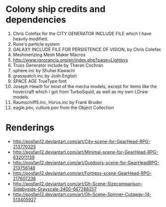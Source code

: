 # Colony ship credits and dependencies

1. Chris Colefax for the CITY GENERATOR INCLUDE FILE which I have heavily modified.
1. Rune's particle system
1. GALAXY INCLUDE FILE FOR PERSISTENCE OF VISION, by Chris Colefax
1. Meshmerizing Mesh Maker Macros
1. http://www.ignorancia.org/en/index.php?page=Lightsys
1. Truss Generator include by Theran Cochran
1. sphere.inc by Shuhei Kawachi
1. grasspatch.inc by Josh English
1. SPACE AGE TrueType font
1. Joseph Hewitt for most of the mecha models, except for items like the hovercraft which I got from TurboSquid, as well as my own LDraw models.
1. Raumschiff5.inc, Horus.inc by Frank Bruder
1. eagle.pov, vulture.pov from the Object Collection

# Renderings

* http://posfan12.deviantart.com/art/City-scene-for-GearHead-RPG-213770325
* http://posfan12.deviantart.com/art/Minimal-scene-for-GearHead-RPG-632011139
* http://posfan12.deviantart.com/art/Outdoors-scene-for-GearHeadRPG-213756148
* http://posfan12.deviantart.com/art/Fortress-scene-GearHead-RPG-217607236
* http://posfan12.deviantart.com/art/Gh-Scene-Sizecomparison-Sidebyside-Grayscale-2400-667288257
* http://posfan12.deviantart.com/art/Gh-Scene-Spinner-Cutaway-14-513405927

